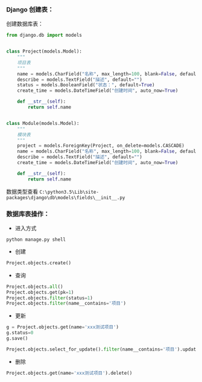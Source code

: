 
### Django 创建表：

创建数据库表：
```python
from django.db import models


class Project(models.Model):
    """
    项目表
    """
    name = models.CharField("名称", max_length=100, blank=False, default="")
    describe = models.TextField("描述", default="")
    status = models.BooleanField("状态：", default=True)
    create_time = models.DateTimeField("创建时间", auto_now=True)

    def __str__(self):
        return self.name


class Module(models.Model):
    """
    模块表
    """
    project = models.ForeignKey(Project, on_delete=models.CASCADE)
    name = models.CharField("名称", max_length=100, blank=False, default="")
    describe = models.TextField("描述", default="")
    create_time = models.DateTimeField("创建时间", auto_now=True)

    def __str__(self):
        return self.name
```

数据类型查看 ```C:\python3.5\Lib\site-packages\django\db\models\fields\__init__.py```


### 数据库表操作：
* 进入方式
```
python manage.py shell
```

* 创建
```python
Project.objects.create()
```

* 查询
```python
Project.objects.all()
Project.objects.get(pk=1)
Project.objects.filter(status=1)
Project.objects.filter(name__contains='项目')
```

* 更新
```python
g = Project.objects.get(name='xxx测试项目')
g.status=0
g.save()

Project.objects.select_for_update().filter(name__contains='项目').update(describe='')
```

* 删除
```python
Project.objects.get(name='xxx测试项目').delete()
```

